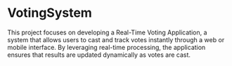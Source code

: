 # VotingSystem
This project focuses on developing a Real-Time Voting Application, a system that allows users to cast and track votes instantly through a web or mobile interface. By leveraging real-time processing, the application ensures that results are updated dynamically as votes are cast.
